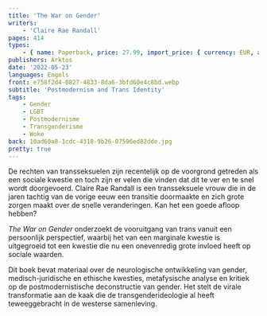 ```yaml
---
title: 'The War on Gender'
writers:
    - 'Claire Rae Randall'
pages: 414
types:
    - { name: Paperback, price: 27.99, import_price: { currency: EUR, amount: 20.4 }, isbn: 978---1-9142-08--81-2, size: { height: '216', width: '140', depth: '27' } }
publishers: Arktos
date: '2022-05-23'
languages: Engels
front: e758f2d4-0827-4833-8da6-3bfd60e4c8bd.webp
subtitle: 'Postmodernism and Trans Identity'
tags:
    - Gender
    - LGBT
    - Postmodernisme
    - Transgenderisme
    - Woke
back: 10ad60a8-1cdc-4318-9b26-07596ed82dde.jpg
pretty: true
---
```


De rechten van transseksuelen zijn recentelijk op de voorgrond getreden als een sociale kwestie en toch zijn er velen die vinden dat dit te ver en te snel wordt doorgevoerd. Claire Rae Randall is een transseksuele vrouw die in de jaren tachtig van de vorige eeuw een transitie doormaakte en zich grote zorgen maakt over de snelle veranderingen. Kan het een goede afloop hebben?

*The War on Gender* onderzoekt de vooruitgang van trans vanuit een persoonlijk perspectief, waarbij het van een marginale kwestie is uitgegroeid tot een kwestie die nu een onevenredig grote invloed heeft op sociale waarden.

Dit boek bevat materiaal over de neurologische ontwikkeling van gender, medisch-juridische en ethische kwesties, metafysische analyse en kritiek op de postmodernistische deconstructie van gender. Het stelt de virale transformatie aan de kaak die de transgenderideologie al heeft teweeggebracht in de westerse samenleving.
